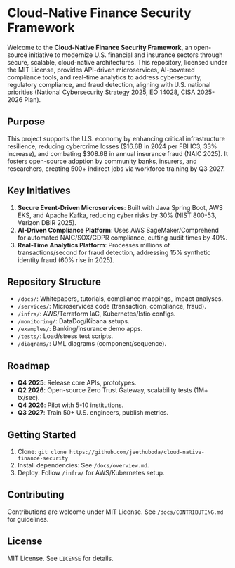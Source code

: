 # Cloud-Native Finance Security Framework

Welcome to the **Cloud-Native Finance Security Framework**, an open-source initiative to modernize U.S. financial and insurance sectors through secure, scalable, cloud-native architectures. This repository, licensed under the MIT License, provides API-driven microservices, AI-powered compliance tools, and real-time analytics to address cybersecurity, regulatory compliance, and fraud detection, aligning with U.S. national priorities (National Cybersecurity Strategy 2025, EO 14028, CISA 2025-2026 Plan).

## Purpose
This project supports the U.S. economy by enhancing critical infrastructure resilience, reducing cybercrime losses ($16.6B in 2024 per FBI IC3, 33% increase), and combating $308.6B in annual insurance fraud (NAIC 2025). It fosters open-source adoption by community banks, insurers, and researchers, creating 500+ indirect jobs via workforce training by Q3 2027.

## Key Initiatives
1. **Secure Event-Driven Microservices**: Built with Java Spring Boot, AWS EKS, and Apache Kafka, reducing cyber risks by 30% (NIST 800-53, Verizon DBIR 2025).
2. **AI-Driven Compliance Platform**: Uses AWS SageMaker/Comprehend for automated NAIC/SOX/GDPR compliance, cutting audit times by 40%.
3. **Real-Time Analytics Platform**: Processes millions of transactions/second for fraud detection, addressing 15% synthetic identity fraud (60% rise in 2025).

## Repository Structure
- `/docs/`: Whitepapers, tutorials, compliance mappings, impact analyses.
- `/services/`: Microservices code (transaction, compliance, fraud).
- `/infra/`: AWS/Terraform IaC, Kubernetes/Istio configs.
- `/monitoring/`: DataDog/Kibana setups.
- `/examples/`: Banking/insurance demo apps.
- `/tests/`: Load/stress test scripts.
- `/diagrams/`: UML diagrams (component/sequence).

## Roadmap
- **Q4 2025**: Release core APIs, prototypes.
- **Q2 2026**: Open-source Zero Trust Gateway, scalability tests (1M+ tx/sec).
- **Q4 2026**: Pilot with 5-10 institutions.
- **Q3 2027**: Train 50+ U.S. engineers, publish metrics.

## Getting Started
1. Clone: `git clone https://github.com/jeethuboda/cloud-native-finance-security`
2. Install dependencies: See `/docs/overview.md`.
3. Deploy: Follow `/infra/` for AWS/Kubernetes setup.

## Contributing
Contributions are welcome under MIT License. See `/docs/CONTRIBUTING.md` for guidelines.

## License
MIT License. See `LICENSE` for details.